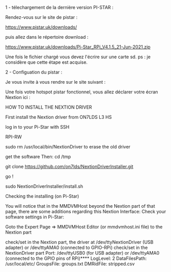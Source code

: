 






1 - télechargement de la dernière version PI-STAR : 

Rendez-vous sur le site de pistar :

https://www.pistar.uk/downloads/

puis allez dans le répertoire download :

https://www.pistar.uk/downloads/Pi-Star_RPi_V4.1.5_21-Jun-2021.zip

Une fois le fichier chargé vous devez l'écrire sur une carte sd.
ps : je considère que cette étape est acquise.

2 - Configuation du pistar :

Je vous invite à vous rendre sur le site suivant : 


Une fois votre hotspot pistar fonctionnel, vous allez déclarer votre écran Nextion ici :








HOW TO INSTALL THE NEXTION DRIVER

First install the Nextion driver from ON7LDS L3 HS

log in to your Pi-Star with SSH

RPI-RW

sudo rm /usr/local/bin/NextionDriver to erase the old driver

get the software Then: cd /tmp

git clone https://github.com/on7lds/NextionDriverInstaller.git

go !

sudo NextionDriverInstaller/install.sh

Checking the installing (on Pi-Star)

You will notice that in the MMDVMHost beyond the Nextion part of that page, there are some additions regarding this Nextion Interface: Check your software settings in Pi-Star:

Goto the Expert Page => MMDVMHost Editor (or mmdvmhost.ini file) to the Nextion part

check/set in the Nextion part, the driver at /dev/ttyNextionDriver (USB adapter) or /dev/ttyAMA0 (connected to GPIO-RPi)
check/set in the NextionDriver part
    Port: /dev/ttyUSB0 (for USB adapter) or /dev/ttyAMA0 (connected to the GPIO pins of RPi)****
    LogLevel: 2
    DataFilesPath: /usr/local/etc/
    GroupsFile: groups.txt
    DMRidFile: stripped.csv
